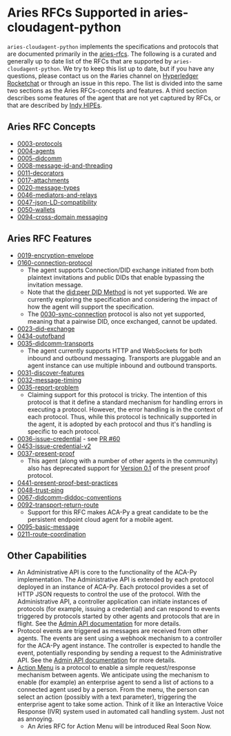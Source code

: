 # Aries RFCs Supported in aries-cloudagent-python

`aries-cloudagent-python` implements the specifications and protocols that are documented primarily in the [aries-rfcs](https://github.com/hyperledger/aries-rfcs). The following is a curated and generally up to date list of the RFCs that are supported by `aries-cloudagent-python`. We try to keep this list up to date, but if you have any questions, please contact us on the #aries channel on [Hyperledger Rocketchat](https://chat.hyperledger.org) or through an issue in this repo. The list is divided into the same two sections as the Aries RFCs-concepts and features. A third section describes some features of the agent that are not yet captured by RFCs, or that are described by [Indy HIPEs](https://github.com/hyperledger/indy-hipe).

## Aries RFC Concepts

- [0003-protocols](https://github.com/hyperledger/aries-rfcs/tree/master/concepts/0003-protocols)
- [0004-agents](https://github.com/hyperledger/aries-rfcs/tree/master/concepts/0004-agents)
- [0005-didcomm](https://github.com/hyperledger/aries-rfcs/tree/master/concepts/0005-didcomm)
- [0008-message-id-and-threading](https://github.com/hyperledger/aries-rfcs/tree/master/concepts/0008-message-id-and-threading)
- [0011-decorators](https://github.com/hyperledger/aries-rfcs/tree/master/concepts/0011-decorators)
- [0017-attachments](https://github.com/hyperledger/aries-rfcs/tree/master/concepts/0017-attachments)
- [0020-message-types](https://github.com/hyperledger/aries-rfcs/tree/master/concepts/0020-message-types)
- [0046-mediators-and-relays](https://github.com/hyperledger/aries-rfcs/tree/master/concepts/0046-mediators-and-relays)
- [0047-json-LD-compatibility](https://github.com/hyperledger/aries-rfcs/tree/master/concepts/0047-json-ld-compatibility)
- [0050-wallets](https://github.com/hyperledger/aries-rfcs/tree/master/concepts/0050-wallets)
- [0094-cross-domain messaging](https://github.com/hyperledger/aries-rfcs/tree/master/concepts/0094-cross-domain-messaging)

## Aries RFC Features

- [0019-encryption-envelope](https://github.com/hyperledger/aries-rfcs/tree/master/features/0019-encryption-envelope)
- [0160-connection-protocol](https://github.com/hyperledger/aries-rfcs/tree/master/features/0160-connection-protocol)
  - The agent supports Connection/DID exchange initiated from both plaintext invitations and public DIDs that enable bypassing the invitation message.
  - Note that the [did:peer DID Method](https://github.com/openssi/peer-did-method-spec) is not yet supported. We are currently exploring the specification and considering the impact of how the agent will support the specification.
  - The [0030-sync-connection](https://github.com/hyperledger/aries-rfcs/tree/master/features/0030-sync-connection) protocol is also not yet supported, meaning that a pairwise DID, once exchanged, cannot be updated.
- [0023-did-exchange](https://github.com/hyperledger/aries-rfcs/tree/master/features/0023-did-exchange)
- [0434-outofband](https://github.com/hyperledger/aries-rfcs/tree/master/features/0434-outofband)
- [0035-didcomm-transports](https://github.com/hyperledger/aries-rfcs/tree/master/features/0025-didcomm-transports)
  - The agent currently supports HTTP and WebSockets for both inbound and outbound messaging. Transports are pluggable and an agent instance can use multiple inbound and outbound transports.
- [0031-discover-features](https://github.com/hyperledger/aries-rfcs/tree/master/features/0031-discover-features)
- [0032-message-timing](https://github.com/hyperledger/aries-rfcs/tree/master/features/0032-message-timing)
- [0035-report-problem](https://github.com/hyperledger/aries-rfcs/tree/master/features/0035-report-problem)
  - Claiming support for this protocol is tricky. The intention of this protocol is that it define a standard mechanism for handling errors in executing a protocol. However, the error handling is in the context of each protocol. Thus, while this protocol is technically supported in the agent, it is adopted by each protocol and thus it's handling is specific to each protocol.
- [0036-issue-credential](https://github.com/hyperledger/aries-rfcs/tree/master/features/0036-issue-credential) - see [PR #60](https://github.com/hyperledger/aries-cloudagent-python/pull/60)
- [0453-issue-credential-v2](https://github.com/hyperledger/aries-rfcs/tree/master/features/0453-issue-credential-v2)
- [0037-present-proof](https://github.com/hyperledger/aries-rfcs/tree/master/features/0037-present-proof)
  - This agent (along with a number of other agents in the community) also has deprecated support for [Version 0.1](https://hackmd.io/s/HkklVzww4) of the present proof protocol.
- [0441-present-proof-best-practices](https://github.com/hyperledger/aries-rfcs/tree/master/concepts/0441-present-proof-best-practices)
- [0048-trust-ping](https://github.com/hyperledger/aries-rfcs/tree/master/features/0048-trust-ping)
- [0067-didcomm-diddoc-conventions](https://github.com/hyperledger/aries-rfcs/tree/master/features/0067-didcomm-diddoc-conventions)
- [0092-transport-return-route](https://github.com/hyperledger/aries-rfcs/tree/master/features/0092-transport-return-route)
  - Support for this RFC makes ACA-Py a great candidate to be the persistent endpoint cloud agent for a mobile agent.
- [0095-basic-message](https://github.com/hyperledger/aries-rfcs/tree/master/features/0095-basic-message)
- [0211-route-coordination](https://github.com/hyperledger/aries-rfcs/tree/master/features/0211-route-coordination)

## Other Capabilities

- An Administrative API is core to the functionality of the ACA-Py implementation. The Administrative API is extended by each protocol deployed in an instance of ACA-Py. Each protocol provides a set of HTTP JSON requests to control the use of the protocol. With the Administrative API, a controller application can initiate instances of protocols (for example, issuing a credential) and can respond to events triggered by protocols started by other agents and protocols that are in flight. See the [Admin API documentation](AdminAPI.md) for more details.
- Protocol events are triggered as messages are received from other agents. The events are sent using a webhook mechanism to a controller for the ACA-Py agent instance. The controller is expected to handle the event, potentially responding by sending a request to the Administrative API. See the [Admin API documentation](AdminAPI.md) for more details.
- [Action Menu](https://hackmd.io/s/HkpyhdGtV) is a protocol to enable a simple request/response mechanism between agents. We anticipate using the mechanism to enable (for example) an enterprise agent to send a list of actions to a connected agent used by a person. From the menu, the person can select an action (possibly with a text parameter), triggering the enterprise agent to take some action. Think of it like an Interactive Voice Response (IVR) system used in automated call handling system. Just not as annoying.
  - An Aries RFC for Action Menu will be introduced Real Soon Now.
